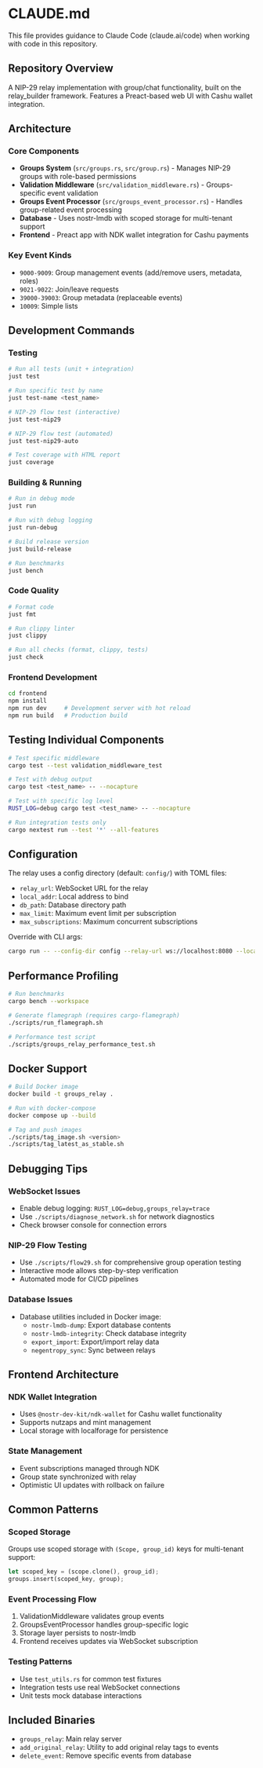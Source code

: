 # CLAUDE.md

This file provides guidance to Claude Code (claude.ai/code) when working with code in this repository.

## Repository Overview

A NIP-29 relay implementation with group/chat functionality, built on the relay_builder framework. Features a Preact-based web UI with Cashu wallet integration.

## Architecture

### Core Components
- **Groups System** (`src/groups.rs`, `src/group.rs`) - Manages NIP-29 groups with role-based permissions
- **Validation Middleware** (`src/validation_middleware.rs`) - Groups-specific event validation
- **Groups Event Processor** (`src/groups_event_processor.rs`) - Handles group-related event processing
- **Database** - Uses nostr-lmdb with scoped storage for multi-tenant support
- **Frontend** - Preact app with NDK wallet integration for Cashu payments

### Key Event Kinds
- `9000-9009`: Group management events (add/remove users, metadata, roles)
- `9021-9022`: Join/leave requests
- `39000-39003`: Group metadata (replaceable events)
- `10009`: Simple lists

## Development Commands

### Testing
```bash
# Run all tests (unit + integration)
just test

# Run specific test by name
just test-name <test_name>

# NIP-29 flow test (interactive)
just test-nip29

# NIP-29 flow test (automated)
just test-nip29-auto

# Test coverage with HTML report
just coverage
```

### Building & Running
```bash
# Run in debug mode
just run

# Run with debug logging
just run-debug

# Build release version
just build-release

# Run benchmarks
just bench
```

### Code Quality
```bash
# Format code
just fmt

# Run clippy linter
just clippy

# Run all checks (format, clippy, tests)
just check
```

### Frontend Development
```bash
cd frontend
npm install
npm run dev     # Development server with hot reload
npm run build   # Production build
```

## Testing Individual Components

```bash
# Test specific middleware
cargo test --test validation_middleware_test

# Test with debug output
cargo test <test_name> -- --nocapture

# Test with specific log level
RUST_LOG=debug cargo test <test_name> -- --nocapture

# Run integration tests only
cargo nextest run --test '*' --all-features
```

## Configuration

The relay uses a config directory (default: `config/`) with TOML files:
- `relay_url`: WebSocket URL for the relay
- `local_addr`: Local address to bind
- `db_path`: Database directory path
- `max_limit`: Maximum event limit per subscription
- `max_subscriptions`: Maximum concurrent subscriptions

Override with CLI args:
```bash
cargo run -- --config-dir config --relay-url ws://localhost:8080 --local_addr 127.0.0.1:8080
```

## Performance Profiling

```bash
# Run benchmarks
cargo bench --workspace

# Generate flamegraph (requires cargo-flamegraph)
./scripts/run_flamegraph.sh

# Performance test script
./scripts/groups_relay_performance_test.sh
```

## Docker Support

```bash
# Build Docker image
docker build -t groups_relay .

# Run with docker-compose
docker compose up --build

# Tag and push images
./scripts/tag_image.sh <version>
./scripts/tag_latest_as_stable.sh
```

## Debugging Tips

### WebSocket Issues
- Enable debug logging: `RUST_LOG=debug,groups_relay=trace`
- Use `./scripts/diagnose_network.sh` for network diagnostics
- Check browser console for connection errors

### NIP-29 Flow Testing
- Use `./scripts/flow29.sh` for comprehensive group operation testing
- Interactive mode allows step-by-step verification
- Automated mode for CI/CD pipelines

### Database Issues
- Database utilities included in Docker image:
  - `nostr-lmdb-dump`: Export database contents
  - `nostr-lmdb-integrity`: Check database integrity
  - `export_import`: Export/import relay data
  - `negentropy_sync`: Sync between relays

## Frontend Architecture

### NDK Wallet Integration
- Uses `@nostr-dev-kit/ndk-wallet` for Cashu wallet functionality
- Supports nutzaps and mint management
- Local storage with localforage for persistence

### State Management
- Event subscriptions managed through NDK
- Group state synchronized with relay
- Optimistic UI updates with rollback on failure

## Common Patterns

### Scoped Storage
Groups use scoped storage with `(Scope, group_id)` keys for multi-tenant support:
```rust
let scoped_key = (scope.clone(), group_id);
groups.insert(scoped_key, group);
```

### Event Processing Flow
1. ValidationMiddleware validates group events
2. GroupsEventProcessor handles group-specific logic
3. Storage layer persists to nostr-lmdb
4. Frontend receives updates via WebSocket subscription

### Testing Patterns
- Use `test_utils.rs` for common test fixtures
- Integration tests use real WebSocket connections
- Unit tests mock database interactions

## Included Binaries

- `groups_relay`: Main relay server
- `add_original_relay`: Utility to add original relay tags to events
- `delete_event`: Remove specific events from database